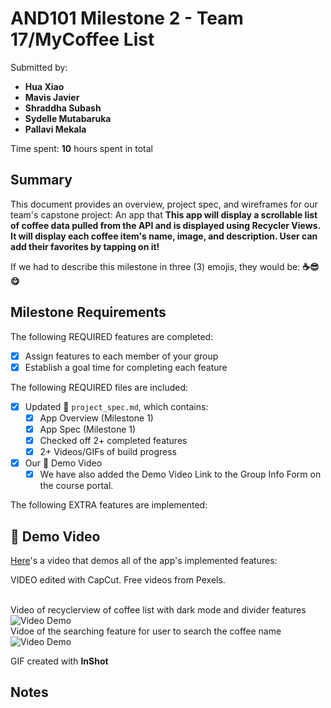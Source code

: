 <!-- (This is a comment) INSTRUCTIONS: Go through this page and fill out any **bolded** entries with their correct values.-->

# AND101 Milestone 2 - **Team 17/MyCoffee List**

Submitted by:
- **Hua Xiao**
- **Mavis Javier**
- **Shraddha Subash**
- **Sydelle Mutabaruka**
- **Pallavi Mekala**

Time spent: **10** hours spent in total

## Summary

This document provides an overview, project spec, and wireframes for our team's capstone project: An app that **This app will display a scrollable list of coffee data pulled from the API and is displayed using Recycler Views. It will display each coffee item's name, image, and description. User can add their favorites by tapping on it!**

If we had to describe this milestone in three (3) emojis, they would be: **☕😎😋**

## Milestone Requirements

<!-- Please be sure to change the [ ] to [x] for any features you completed.  If a feature is not checked [x], you might miss the points for that item! -->

The following REQUIRED features are completed:

- [x] Assign features to each member of your group
- [x] Establish a goal time for completing each feature

The following REQUIRED files are included:

- [x] Updated 📄 `project_spec.md`, which contains:
  - [X] App Overview (Milestone 1)
  - [X] App Spec (Milestone 1)
  - [x] Checked off 2+ completed features
  - [x] 2+ Videos/GIFs of build progress

- [x] Our 🎥 Demo Video
  - [x] We have also added the Demo Video Link to the Group Info Form on the course portal.

The following EXTRA features are implemented:

## 🎥 Demo Video

[Here](https://youtu.be/IWUDKEiic2I)'s a video that demos all of the app's implemented features:

VIDEO edited with CapCut. Free videos from Pexels.

<br>
Video of recyclerview of coffee list with dark mode and divider features <br>
<img src='https://i.imgur.com/hOrV4Oq.gif' title='Video Demo' width='' alt='Video Demo' /> <br>
Vidoe of the searching feature for user to search the coffee name <br>
<img src='https://i.imgur.com/YCoYCGd.gif' title='Video Demo' width='' alt='Video Demo' /> <br>

GIF created with **InShot**

## Notes
